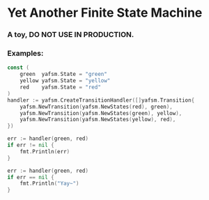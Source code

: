 # Yet Another Finite State Machine

### A toy, DO NOT USE IN PRODUCTION.


### Examples:

```go
const (
    green  yafsm.State = "green"
    yellow yafsm.State = "yellow"
    red    yafsm.State = "red"
)
handler := yafsm.CreateTransitionHandler([]yafsm.Transition{
    yafsm.NewTransition(yafsm.NewStates(red), green),
    yafsm.NewTransition(yafsm.NewStates(green), yellow),
    yafsm.NewTransition(yafsm.NewStates(yellow), red),
})

err := handler(green, red)
if err != nil {
    fmt.Println(err)
}

err := handler(green, red)
if err == nil {
    fmt.Println("Yay~")
}
```
